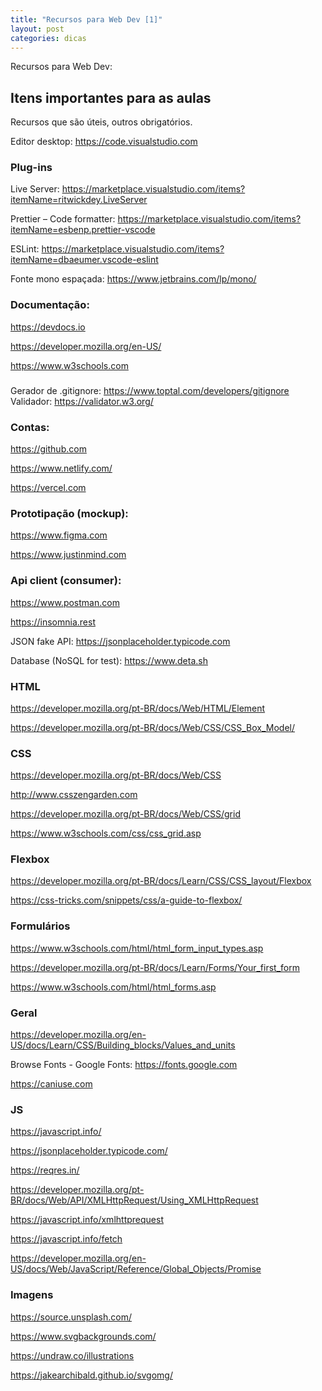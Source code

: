 ```yaml
---
title: "Recursos para Web Dev [1]"
layout: post
categories: dicas
---
```


Recursos para Web Dev:


## Itens importantes para as aulas

Recursos que são úteis, outros obrigatórios. 

Editor desktop: https://code.visualstudio.com 

### Plug-ins

Live Server: https://marketplace.visualstudio.com/items?itemName=ritwickdey.LiveServer

Prettier – Code formatter: https://marketplace.visualstudio.com/items?itemName=esbenp.prettier-vscode 

ESLint: https://marketplace.visualstudio.com/items?itemName=dbaeumer.vscode-eslint 

Fonte mono espaçada: https://www.jetbrains.com/lp/mono/ 

### Documentação: 

https://devdocs.io 

https://developer.mozilla.org/en-US/ 

https://www.w3schools.com 

### 

Gerador de .gitignore: https://www.toptal.com/developers/gitignore 
Validador: https://validator.w3.org/


### Contas:

https://github.com 

https://www.netlify.com/ 

https://vercel.com 

### Prototipação (mockup):

https://www.figma.com 

https://www.justinmind.com 

### Api client (consumer):

https://www.postman.com 

https://insomnia.rest 

JSON fake API: https://jsonplaceholder.typicode.com 

Database (NoSQL for test): https://www.deta.sh 

### HTML 

https://developer.mozilla.org/pt-BR/docs/Web/HTML/Element 

https://developer.mozilla.org/pt-BR/docs/Web/CSS/CSS_Box_Model/ 


### CSS 

https://developer.mozilla.org/pt-BR/docs/Web/CSS 

http://www.csszengarden.com 

https://developer.mozilla.org/pt-BR/docs/Web/CSS/grid  

https://www.w3schools.com/css/css_grid.asp 

### Flexbox

https://developer.mozilla.org/pt-BR/docs/Learn/CSS/CSS_layout/Flexbox 

https://css-tricks.com/snippets/css/a-guide-to-flexbox/ 

### Formulários

https://www.w3schools.com/html/html_form_input_types.asp 

https://developer.mozilla.org/pt-BR/docs/Learn/Forms/Your_first_form  

https://www.w3schools.com/html/html_forms.asp  


### Geral 

https://developer.mozilla.org/en-US/docs/Learn/CSS/Building_blocks/Values_and_units 

Browse Fonts - Google Fonts: https://fonts.google.com 

https://caniuse.com 


### JS 

https://javascript.info/ 

https://jsonplaceholder.typicode.com/ 

https://reqres.in/ 

https://developer.mozilla.org/pt-BR/docs/Web/API/XMLHttpRequest/Using_XMLHttpRequest 

https://javascript.info/xmlhttprequest 

https://javascript.info/fetch  

https://developer.mozilla.org/en-US/docs/Web/JavaScript/Reference/Global_Objects/Promise 


### Imagens

https://source.unsplash.com/ 

https://www.svgbackgrounds.com/ 

https://undraw.co/illustrations  

https://jakearchibald.github.io/svgomg/  

